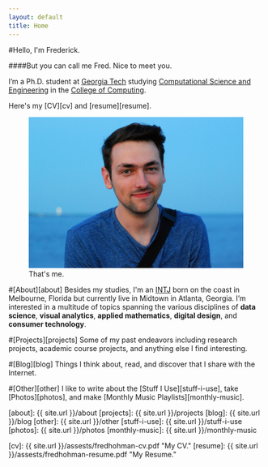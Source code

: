 ```yaml
---
layout: default
title: Home
---
```


#Hello, I'm Frederick.

####But you can call me Fred. Nice to meet you.

I’m a Ph.D. student at [Georgia Tech][gt] studying [Computational Science and Engineering][cse] in the [College of Computing][coc].

Here's my [CV][cv] and [resume][resume].

<figure>
  <img class="full" src="/images/me.JPG" alt="That's me.">
  <figcaption>That's me.</figcaption>
</figure>

#[About][about]
Besides my studies, I'm an [INTJ][intj] born on the coast in Melbourne, Florida but currently live in Midtown in Atlanta, Georgia. I’m interested in a multitude of topics spanning the various disciplines of **data science**, **visual analytics**, **applied mathematics**, **digital design**, and **consumer technology**.

#[Projects][projects]
Some of my past endeavors including research projects, academic course projects, and anything else I find interesting.

#[Blog][blog]
Things I think about, read, and discover that I share with the Internet.

#[Other][other]
I like to write about the [Stuff I Use][stuff-i-use], take [Photos][photos], and make [Monthly Music Playlists][monthly-music].

<!-- {% for page in site.pages %}
<article class="post" style="margin-bottom:1em;">
<h2 class="post-title">
  <a href="{{ site.baseurl }}{{ post.url }}">
    {{ post.title }}
  </a>
</h2>

<time datetime="{{ post.date | date: "%B %-d, %Y" }}" class="post-date">
  {{ post.date | date: "%B %-d, %Y" }}
</time>
</article>
{% endfor %} -->

[about]: {{ site.url }}/about
[projects]: {{ site.url }}/projects
[blog]: {{ site.url }}/blog
[other]: {{ site.url }}/other
[stuff-i-use]: {{ site.url }}/stuff-i-use
[photos]: {{ site.url }}/photos
[monthly-music]: {{ site.url }}/monthly-music

[gt]: http://www.gatech.edu "Georgia Tech."
[cse]: http://cse.gatech.edu "GT Computational Science and Engineering."
[coc]: http://www.cc.gatech.edu "GT College of Computing."
[intj]: http://en.wikipedia.org/wiki/INTJ "INTJ."

[cv]: {{ site.url }}/assests/fredhohman-cv.pdf "My CV."
[resume]: {{ site.url }}/assests/fredhohman-resume.pdf "My Resume."